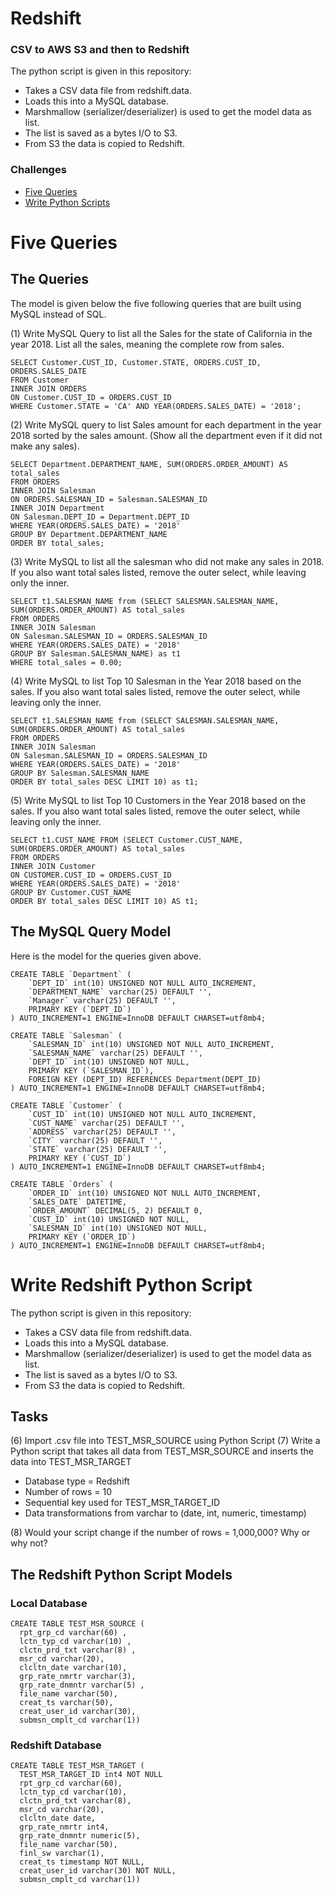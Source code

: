 # Redshift

### CSV to AWS S3 and then to Redshift

The python script is given in this repository:
- Takes a CSV data file from redshift.data.
- Loads this into a MySQL database.
- Marshmallow (serializer/deserializer) is used to get the model data as list.
- The list is saved as a bytes I/O to S3.
- From S3 the data is copied to Redshift.

### Challenges

- [Five Queries](#Five-Queries)
- [Write Python Scripts](#Write-Redshift-Python-Script)

# Five Queries

## The Queries

The model is given below the five following queries that are built using MySQL instead of SQL.

(1) Write MySQL Query to list all the Sales for the state of California in the year 2018. List all the sales, meaning the complete row from sales.
```
SELECT Customer.CUST_ID, Customer.STATE, ORDERS.CUST_ID, ORDERS.SALES_DATE
FROM Customer
INNER JOIN ORDERS
ON Customer.CUST_ID = ORDERS.CUST_ID
WHERE Customer.STATE = 'CA' AND YEAR(ORDERS.SALES_DATE) = '2018';
```

(2) Write MySQL query to list Sales amount for each department in the year 2018 sorted by the sales amount. (Show all the department even if it did not make any sales).
```
SELECT Department.DEPARTMENT_NAME, SUM(ORDERS.ORDER_AMOUNT) AS total_sales
FROM ORDERS
INNER JOIN Salesman
ON ORDERS.SALESMAN_ID = Salesman.SALESMAN_ID
INNER JOIN Department
ON Salesman.DEPT_ID = Department.DEPT_ID
WHERE YEAR(ORDERS.SALES_DATE) = '2018'
GROUP BY Department.DEPARTMENT_NAME
ORDER BY total_sales;
```

(3) Write MySQL to list all the salesman who did not make any sales in 2018. If you also want total sales listed, remove the outer select, while leaving only the inner.
```
SELECT t1.SALESMAN_NAME from (SELECT SALESMAN.SALESMAN_NAME, SUM(ORDERS.ORDER_AMOUNT) AS total_sales
FROM ORDERS
INNER JOIN Salesman
ON Salesman.SALESMAN_ID = ORDERS.SALESMAN_ID
WHERE YEAR(ORDERS.SALES_DATE) = '2018'
GROUP BY Salesman.SALESMAN_NAME) as t1
WHERE total_sales = 0.00;
```

(4) Write MySQL to list Top 10 Salesman in the Year 2018 based on the sales. If you also want total sales listed, remove the outer select, while leaving only the inner.
```
SELECT t1.SALESMAN_NAME from (SELECT SALESMAN.SALESMAN_NAME, SUM(ORDERS.ORDER_AMOUNT) AS total_sales
FROM ORDERS
INNER JOIN Salesman
ON Salesman.SALESMAN_ID = ORDERS.SALESMAN_ID
WHERE YEAR(ORDERS.SALES_DATE) = '2018'
GROUP BY Salesman.SALESMAN_NAME
ORDER BY total_sales DESC LIMIT 10) as t1;
```

(5) Write MySQL to list Top 10 Customers in the Year 2018 based on the sales. If you also want total sales listed, remove the outer select, while leaving only the inner.
```
SELECT t1.CUST_NAME FROM (SELECT Customer.CUST_NAME, SUM(ORDERS.ORDER_AMOUNT) AS total_sales
FROM ORDERS
INNER JOIN Customer
ON CUSTOMER.CUST_ID = ORDERS.CUST_ID
WHERE YEAR(ORDERS.SALES_DATE) = '2018'
GROUP BY Customer.CUST_NAME
ORDER BY total_sales DESC LIMIT 10) AS t1;
```

## The MySQL Query Model

Here is the model for the queries given above.

```
CREATE TABLE `Department` (
    `DEPT_ID` int(10) UNSIGNED NOT NULL AUTO_INCREMENT,
    `DEPARTMENT_NAME` varchar(25) DEFAULT '',
    `Manager` varchar(25) DEFAULT '',
    PRIMARY KEY (`DEPT_ID`)
) AUTO_INCREMENT=1 ENGINE=InnoDB DEFAULT CHARSET=utf8mb4;

CREATE TABLE `Salesman` (
    `SALESMAN_ID` int(10) UNSIGNED NOT NULL AUTO_INCREMENT,
    `SALESMAN_NAME` varchar(25) DEFAULT '',
    `DEPT_ID` int(10) UNSIGNED NOT NULL,
    PRIMARY KEY (`SALESMAN_ID`),
    FOREIGN KEY (DEPT_ID) REFERENCES Department(DEPT_ID)
) AUTO_INCREMENT=1 ENGINE=InnoDB DEFAULT CHARSET=utf8mb4;

CREATE TABLE `Customer` (
    `CUST_ID` int(10) UNSIGNED NOT NULL AUTO_INCREMENT,
    `CUST_NAME` varchar(25) DEFAULT '',
    `ADDRESS` varchar(25) DEFAULT '',
    `CITY` varchar(25) DEFAULT '',
    `STATE` varchar(25) DEFAULT '',
    PRIMARY KEY (`CUST_ID`)
) AUTO_INCREMENT=1 ENGINE=InnoDB DEFAULT CHARSET=utf8mb4;

CREATE TABLE `Orders` (
    `ORDER_ID` int(10) UNSIGNED NOT NULL AUTO_INCREMENT,
    `SALES_DATE` DATETIME,
    `ORDER_AMOUNT` DECIMAL(5, 2) DEFAULT 0,
    `CUST_ID` int(10) UNSIGNED NOT NULL,
    `SALESMAN_ID` int(10) UNSIGNED NOT NULL,
    PRIMARY KEY (`ORDER_ID`)
) AUTO_INCREMENT=1 ENGINE=InnoDB DEFAULT CHARSET=utf8mb4;
```

# Write Redshift Python Script

The python script is given in this repository:
- Takes a CSV data file from redshift.data.
- Loads this into a MySQL database.
- Marshmallow (serializer/deserializer) is used to get the model data as list.
- The list is saved as a bytes I/O to S3.
- From S3 the data is copied to Redshift.

## Tasks

(6) Import .csv file into TEST_MSR_SOURCE using Python Script
(7) Write a Python script that takes all data from TEST_MSR_SOURCE and inserts the data into TEST_MSR_TARGET

- Database type = Redshift
- Number of rows = 10
- Sequential key used for TEST_MSR_TARGET_ID
- Data transformations from varchar to (date, int, numeric, timestamp)

(8) Would your script change if the number of rows = 1,000,000? Why or why not?

## The Redshift Python Script Models

### Local Database
```
CREATE TABLE TEST_MSR_SOURCE (
  rpt_grp_cd varchar(60) ,
  lctn_typ_cd varchar(10) ,
  clctn_prd_txt varchar(8) ,
  msr_cd varchar(20),
  clcltn_date varchar(10),
  grp_rate_nmrtr varchar(3),
  grp_rate_dnmntr varchar(5) ,
  file_name varchar(50),
  creat_ts varchar(50),
  creat_user_id varchar(30),
  submsn_cmplt_cd varchar(1))
```

### Redshift Database
```
CREATE TABLE TEST_MSR_TARGET (
  TEST_MSR_TARGET_ID int4 NOT NULL
  rpt_grp_cd varchar(60),
  lctn_typ_cd varchar(10),
  clctn_prd_txt varchar(8),
  msr_cd varchar(20),
  clcltn_date date,
  grp_rate_nmrtr int4,
  grp_rate_dnmntr numeric(5),
  file_name varchar(50),
  finl_sw varchar(1),
  creat_ts timestamp NOT NULL,
  creat_user_id varchar(30) NOT NULL,
  submsn_cmplt_cd varchar(1))
```
